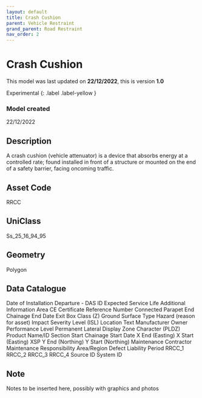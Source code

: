 ```yaml
---
layout: default
title: Crash Cushion
parent: Vehicle Restraint
grand_parent: Road Restraint
nav_order: 2
---
```


# Crash Cushion
This model was last updated on **22/12/2022**, this is version **1.0**

Experimental
{: .label .label-yellow }

### Model created
22/12/2022

## Description
A crash cushion (vehicle
attenuator) is a device that
absorbs energy at a controlled
rate; found installed in front of a
structure or mounted on the end
of a safety barrier, facing
oncoming traffic.

## Asset Code
RRCC

## UniClass
Ss_25_16_94_95

## Geometry
Polygon

## Data Catalogue
Date of Installation
Departure - DAS ID
Expected Service Life
Additional Information
Area
CE Certificate Reference Number
Connected Parapet
End Chainage
End Date
Exit Box Class (Z)
Ground Surface Type
Hazard (reason for asset)
Impact Severity Level (ISL)
Location Text
Manufacturer
Owner
Performance Level
Permanent Lateral Display Zone Character (PLDZ)
Product Name/ID
Section
Start Chainage
Start Date
X End (Easting)
X Start (Easting)
XSP
Y End (Northing)
Y Start (Northing)
Maintenance Contractor
Maintenance Responsibility
Area/Region
Defect Liability Period
RRCC_1
RRCC_2
RRCC_3
RRCC_4
Source ID
System ID

## Note
Notes to be inserted here, possibly with graphics and photos
